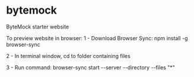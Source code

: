 # bytemock
ByteMock starter website

To preview website in browser:
 1 - Download Browser Sync: npm install -g browser-sync

 2 - In terminal window, cd to folder containing files

 3 - Run command: browser-sync start --server --directory --files "*"
